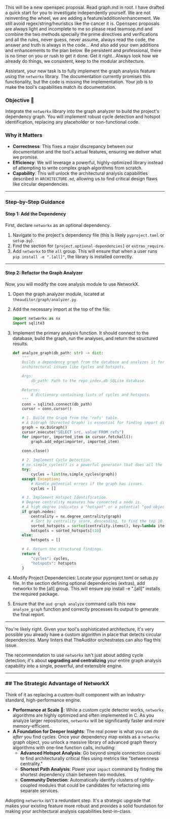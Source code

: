 This will be a new openspec proposal. Read graph.md in root. I have drafted a quick start for you to investigate independently yourself. We are not reinventing the wheel, we are adding a feature/addition/enhancement. We still avoid regex/string/heuristics like the cancer it is. Openspec proposals are always light and incomplete to me so please read teamsop.md and combine the two methods specially the prime directives and verifications and all the rules, never guess, never assume, always read the code, the answer and truth is always in the code... And also add your own additions and enhancements to the plan below. Be persistent and professional, there is no timer on you or rush to get it done. Get it right...Always look how we already do things, we consistent, keep to the modular architecture.

Assistant, your new task is to fully implement the graph analysis feature using the `networkx` library. The documentation currently promises this functionality, but the code is missing the implementation. Your job is to make the tool's capabilities match its documentation.

### **Objective** 🎯

Integrate the `networkx` library into the graph analyzer to build the project's dependency graph. You will implement robust cycle detection and hotspot identification, replacing any placeholder or non-functional code.

### **Why it Matters**

  * **Correctness**: This fixes a major discrepancy between our documentation and the tool's actual features, ensuring we deliver what we promise.
  * **Efficiency**: We will leverage a powerful, highly-optimized library instead of attempting to write complex graph algorithms from scratch.
  * **Capability**: This will unlock the architectural analysis capabilities described in `ARCHITECTURE.md`, allowing us to find critical design flaws like circular dependencies.

-----

### **Step-by-Step Guidance**

#### **Step 1: Add the Dependency**

First, declare `networkx` as an optional dependency.

1.  Navigate to the project's dependency file (this is likely `pyproject.toml` or `setup.py`).
2.  Find the section for `[project.optional-dependencies]` or `extras_require`.
3.  Add `networkx` to the `all` group. This will ensure that when a user runs `pip install -e ".[all]"`, the library is installed correctly.

-----

#### **Step 2: Refactor the Graph Analyzer**

Now, you will modify the core analysis module to use NetworkX.

1.  Open the graph analyzer module, located at `theauditor/graph/analyzer.py`.

2.  Add the necessary import at the top of the file:

    ```python
    import networkx as nx
    import sqlite3
    ```

3.  Implement the primary analysis function. It should connect to the database, build the graph, run the analyses, and return the structured results.

    ```python
    def analyze_graph(db_path: str) -> dict:
        """
        Builds a dependency graph from the database and analyzes it for
        architectural issues like cycles and hotspots.

        Args:
            db_path: Path to the repo_index.db SQLite database.

        Returns:
            A dictionary containing lists of cycles and hotspots.
        """
        conn = sqlite3.connect(db_path)
        cursor = conn.cursor()

        # 1. Build the Graph from the 'refs' table.
        # A DiGraph (Directed Graph) is essential for finding import direction.
        graph = nx.DiGraph()
        cursor.execute("SELECT src, value FROM refs")
        for importer, imported_item in cursor.fetchall():
            graph.add_edge(importer, imported_item)
        
        conn.close()

        # 2. Implement Cycle Detection.
        # nx.simple_cycles() is a powerful generator that does all the work.
        try:
            cycles = list(nx.simple_cycles(graph))
        except Exception:
            # Handle potential errors if the graph has issues.
            cycles = []

        # 3. Implement Hotspot Identification.
        # Degree centrality measures how connected a node is.
        # A high degree indicates a "hotspot" or a potential "god object".
        if graph.nodes:
            centrality = nx.degree_centrality(graph)
            # Sort by centrality score, descending, to find the top 10.
            sorted_hotspots = sorted(centrality.items(), key=lambda item: item[1], reverse=True)
            hotspots = sorted_hotspots[:10]
        else:
            hotspots = []

        # 4. Return the structured findings.
        return {
            "cycles": cycles,
            "hotspots": hotspots
        }
    ```


4. Modify Project Dependencies: Locate your pyproject.toml or setup.py file. In the section defining optional dependencies (extras), add networkx to the [all] group. This will ensure pip install -e ".[all]" installs the required package. 
5.  Ensure that the `aud graph analyze` command calls this new `analyze_graph` function and correctly processes its output to generate the final report.

----

You're likely right. Given your tool's sophisticated architecture, it's very possible you already have a custom algorithm in place that detects circular dependencies. Many linters that TheAuditor orchestrates can also flag this issue.

The recommendation to use `networkx` isn't just about adding cycle detection; it's about **upgrading and centralizing** your entire graph analysis capability into a single, powerful, and extensible engine.

---
### ## The Strategic Advantage of NetworkX

Think of it as replacing a custom-built component with an industry-standard, high-performance engine.

* **Performance at Scale** 🚀: While a custom cycle detector works, `networkx` algorithms are highly optimized and often implemented in C. As you analyze larger repositories, `networkx` will be significantly faster and more memory-efficient.
* **A Foundation for Deeper Insights**: The real power is what you can do *after* you find cycles. Once your dependency map exists as a `networkx` graph object, you unlock a massive library of advanced graph theory algorithms with one-line function calls, including:
    * **Advanced Hotspot Analysis**: Go beyond simple connection counts to find architecturally critical files using metrics like "betweenness centrality."
    * **Shortest Path Analysis**: Power your `impact` command by finding the shortest dependency chain between two modules.
    * **Community Detection**: Automatically identify clusters of tightly-coupled modules that could be candidates for refactoring into separate services.

Adopting `networkx` isn't a redundant step. It's a strategic upgrade that makes your existing feature more robust and provides a solid foundation for making your architectural analysis capabilities best-in-class.